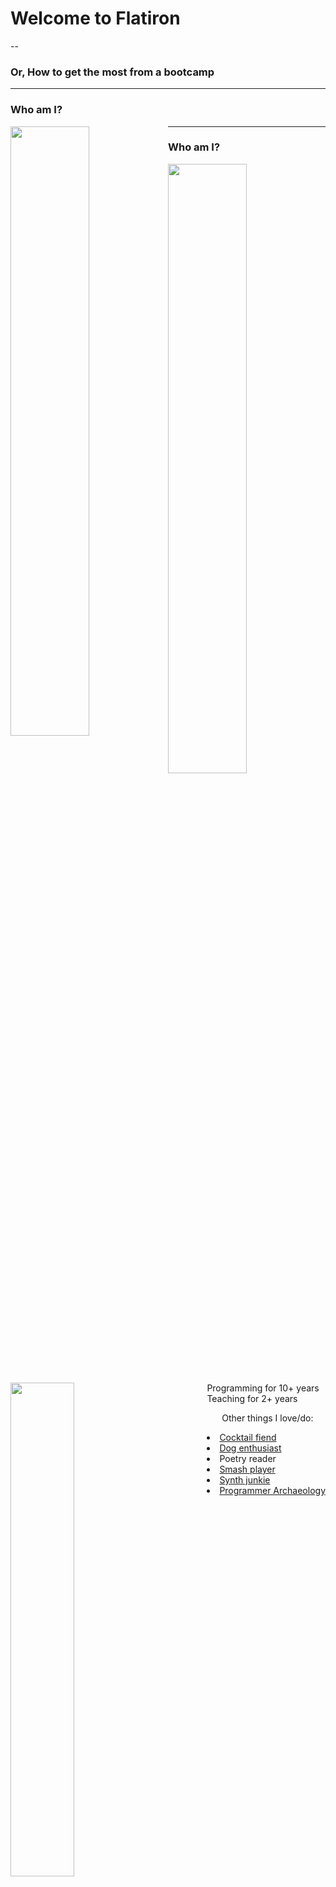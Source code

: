 # Welcome to Flatiron

--

### Or, How to get the most from a bootcamp

---

### Who am I?

<img src="https://raw.githubusercontent.com/tiy-atl-js-jan-2017/slides/master/images/guide.jpg" width="50%" style="float: left;" />

---

### Who am I?

<img src="https://raw.githubusercontent.com/tiy-atl-js-jan-2017/slides/master/images/guide.jpg" width="50%" style="float: left;" />

<img src="https://raw.githubusercontent.com/tiy-atl-js-jan-2017/slides/master/images/excited.jpg" width="45%" style="display: inline-block;" />

<div style="float: right;">
  <span>Programming for 10+ years</span> <br/>
  <span>Teaching for 2+ years</span> <br/>
  <ul>Other things I love/do:</ul>
    <li><a href="https://www.instagram.com/p/BxgbFxPBGAH/">Cocktail fiend</a></li>
    <li><a href="https://www.instagram.com/p/Bvz8RALF_xj/">Dog enthusiast</a></li>
    <li>Poetry reader</li>
    <li><a href="https://www.instagram.com/p/BzoWIOnBMun/">Smash player</a></li>
    <li><a href="https://www.instagram.com/p/BvhxQGFFSCc/">Synth junkie</a></li>
    <li><a href="http://jdabbs.com/epiderNES/">Programmer Archaeology</a></li>
</div>

---

## The Big Picture

--

* You're embarking on an adventure. You'll experience highs and lows.

--

* You're here to _be_ a programmer. Start now. Writing code is your job.

--

* Focus on process and problem solving over details.
  * Trying to memorize everything _will not_ give the best outcome!
  * Writing correct code is about being able to debug, not remember.
  * Tests on learn are like bumper lanes in a bowling alley.
  * So learn to run your code "by hand".

---

## A few things to know about Flatiron

--

### Timelines

* You're with us for 15 weeks, broken into 5 3-week mods.
  * One each on: Ruby, Rails, Javascript, React. Then final projects!
* Each mod has 2 weeks of class and an exam, followed by a project week.
  * During project week, you will be building an app of your design all day.

--

### The Purpose of Lecture

* Bringing a pen, paper, and whiteboard is as useful as a laptop. Don't type along.

--

* Lectures are recorded and code is uploaded. They are accessible immediately after lunch.

--

* See the concepts beforehand so lecture time can focus on questions and nuances.

---

### The Purpose of Labs

Quoth Tez, "Don't pay attention to the damn green lights!"

--

Lab completion feels like getting all the collectibles in a game or something.
But a green light doesn't mean you _understand_ what you've been doing.

--

Sooner or later, we'll release more labs than you can finish in a day.
I'm aware of no student that has done every lab, nor do I think doing every lab is the best goal.

--

A recommended lab process is:

* Do all the READMEs (and maybe a code along) in a section, then attempt the last lab.
  * If you're able to do it without a ton of issues, move on.
  * If you find yourself getting stuck a lot, go back and do some of the earlier labs in the section 
    on specific topics you're struggling with.

---

## What it takes to succeed

--

<img src="https://raw.githubusercontent.com/tiy-atl-js-jan-2017/slides/master/images/corgi.jpg" style="width: 70%;" />

--

### Key points

1. Fail with confidence. 💪
2. There is no finish line. ✨
3. Be open with us and each other. ❤️

---

### What it takes to succeed

#### Failing

--

* [Listen to Julia][julia] Evans.

[julia]: https://twitter.com/b0rk/status/726201450079113216

--

* You're going to hit walls. A lot.
  * (If you don't, this isn't the best use of your time.)

--

* You will spend more of your career reading and debugging code than writing it!
  * So see those things as important. Don't be discouraged by errors.
  * When writing code, we're experimenting constantly. Run the code, not just the tests.

---

### What it takes to succeed

#### Curiosity

--

> Is studying computer science the best way to prepare to be a programmer?

> No. The best way to prepare is to write programs and
> study programs others have written. ... You've got to want to be
> in this incredible feedback loop where you get people to tell you
> what you're doing wrong.

* Bill Gates, Programmers at Work

--

Your goal _isn't_ the completion of this course. You won't get jobs because of a certificate.

--

Focus on your programming process, not "finishing" all the content.

Pay attention to phases of learning:
  * Reading code written by a professional. (easiest)
  * Being able to write working code while referencing examples. (next day)
  * Being able to write code without examples, just looking up occasional syntax. (next week)

---

### What it takes to succeed

#### Vulnerability

--

* Impostor syndrome is real. Know that I believe you _can_ be a programmer.
  * And there were plenty of times I wondered if I would "make it".

--

* Ask me to explain things til I'm hoarse. Until _you_ are satisfied.

--

* Be careful about evaluating your progress _while in motion_.
  * It's natural to want to compare yourself to others. Instead, focus on what's in front of you.

--

* We move _fast_. You are _supposed to struggle_. The usual pattern is:
  * Find a concept difficult to understand and use the day its introduced.
  * Be able to reproduce it the following day, referring to documentation or examples.
  * Comfortable using it with minimal googling or references in 4-5 days.

--

* Use staff, slack, and, by all means, each other.
  * But root out misunderstandings, don't reveal answers.

---

## Some Expectations

--

* Get a full night's sleep. Get here on time.
* Be responsible adults. Pursue this seriously.
* Be respectful of each other's experiences.
* Enjoy programming with us. :)

